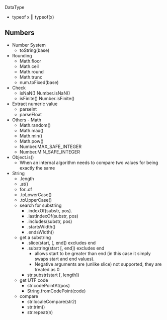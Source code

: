 DataType
+ typeof x || typeof(x)
## Numbers
+ Number System
	+ toString(base)
+ Rounding
	+ Math.floor
	+ Math.ceil
	+ Math.round
	+ Math.trunc
	+ num.toFixed(base)
+ Check
	+ isNaN() Number.isNaN()
	+ isFinite() Number.isFinite()
+ Extract numeric value
	+ parseInt 
	+ parseFloat
+ Others - Math
	+ Math.random()
	+ Math.max()
	+ Math.min()
	+ Math.pow()
	+ Number.MAX_SAFE_INTEGER
	+ Number.MIN_SAFE_INTEGER
+ Object.is()
	+ When an internal algorithm needs to compare two values for being exactly the same
+ String
	+ .length
	+ .at()
	+ for..of
	+ .toLowerCase()
	+ .toUpperCase()
	+ search for substring
		+ .indexOf(substr, pos).
		+ .lastIndexOf(substr, pos)
		+ .includes(substr, pos)
		+ .startsWidth()
		+ .endsWidth()
	+ get a substring
		+ .slice(start, [, end]) excludes end
		+ .substring(start [, end]) excludes end
			+ allows start to be greater than end (in this case it simply swaps start and end values).
			+ Negative arguments are (unlike slice) not supported, they are treated as 0
		+ str.substr(start [, length])
	+ get UTF code
		+ str.codePointAt(pos)
		+ String.fromCodePoint(code)
	+ compare
		+ str.localeCompare(str2)
		+ str.trim()
		+ str.repeat(n)